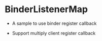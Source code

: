 # BinderListenerMap

* A sample to use binder register callback

* Support multiply client register callback
